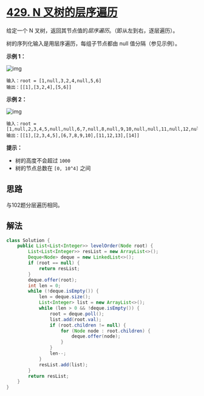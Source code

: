 # [429. N 叉树的层序遍历](https://leetcode-cn.com/problems/n-ary-tree-level-order-traversal/)

给定一个 N 叉树，返回其节点值的*层序遍历*。（即从左到右，逐层遍历）。

树的序列化输入是用层序遍历，每组子节点都由 null 值分隔（参见示例）。

 

**示例 1：**

![img](https://assets.leetcode.com/uploads/2018/10/12/narytreeexample.png)

```
输入：root = [1,null,3,2,4,null,5,6]
输出：[[1],[3,2,4],[5,6]]
```

**示例 2：**

![img](https://assets.leetcode.com/uploads/2019/11/08/sample_4_964.png)

```
输入：root = [1,null,2,3,4,5,null,null,6,7,null,8,null,9,10,null,null,11,null,12,null,13,null,null,14]
输出：[[1],[2,3,4,5],[6,7,8,9,10],[11,12,13],[14]]
```

 

**提示：**

- 树的高度不会超过 `1000`
- 树的节点总数在 `[0, 10^4]` 之间

## 思路

与102题分层遍历相同。

## 解法

```java
class Solution {
    public List<List<Integer>> levelOrder(Node root) {
        List<List<Integer>> resList = new ArrayList<>();
        Deque<Node> deque = new LinkedList<>();
        if (root == null) {
            return resList;
        }
        deque.offer(root);
        int len = 0;
        while (!deque.isEmpty()) {
            len = deque.size();
            List<Integer> list = new ArrayList<>();
            while (len > 0 && !deque.isEmpty()) {
                root = deque.poll();
                list.add(root.val);
                if (root.children != null) {
                    for (Node node : root.children) {
                        deque.offer(node);
                    }
                }
                len--;
            }
            resList.add(list);
        }
        return resList;
    }
}
```

